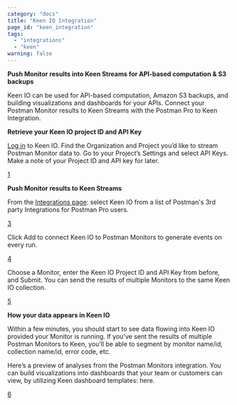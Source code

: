 ```yaml
---
category: "docs"
title: "Keen IO Integration"
page_id: "keen_integration"
tags: 
  - "integrations"
  - "keen"
warning: false
---
```


**Push Monitor results into Keen Streams for API-based computation & S3 backups**

Keen IO can be used for API-based computation, Amazon S3 backups, and building visualizations and dashboards for your APIs.  Connect your Postman Monitor results to Keen Streams with the Postman Pro to Keen Integration.

**Retrieve your Keen IO project ID and API Key**

[Log in][0] to Keen IO.  Find the Organization and Project you’d like to stream Postman Monitor data to.  Go to your Project’s Settings and select API Keys.  Make a note of your Project ID and API key for later.

[]()[1]

**Push Monitor results to Keen Streams**

From the [Integrations page][2]: select Keen IO from a list of Postman's 3rd party Integrations for Postman Pro users.

[]()[3]

Click Add to connect Keen IO to Postman Monitors to generate events on every run.

[]()[4]

Choose a Monitor, enter the Keen IO Project ID and API Key from before, and Submit. You can send the results of multiple Monitors to the same Keen IO collection.

[]()[5]

**How your data appears in Keen IO**

Within a few minutes, you should start to see data flowing into Keen IO provided your Monitor is running.  If you’ve sent the results of multiple Postman Monitors to Keen, you’ll be able to segment by monitor name/id, collection name/id, error code, etc.

Here’s a preview of analyses from the Postman Monitors integration. You can build visualizations into dashboards that your team or customers can view, by utilizing Keen dashboard templates: here.

[]()[6]

[0]: https://keen.io/home/
[1]: placeholder
[2]: https://app.getpostman.com/dashboard/integrations
[3]: placeholder
[4]: placeholder
[5]: placeholder
[6]: placeholder
